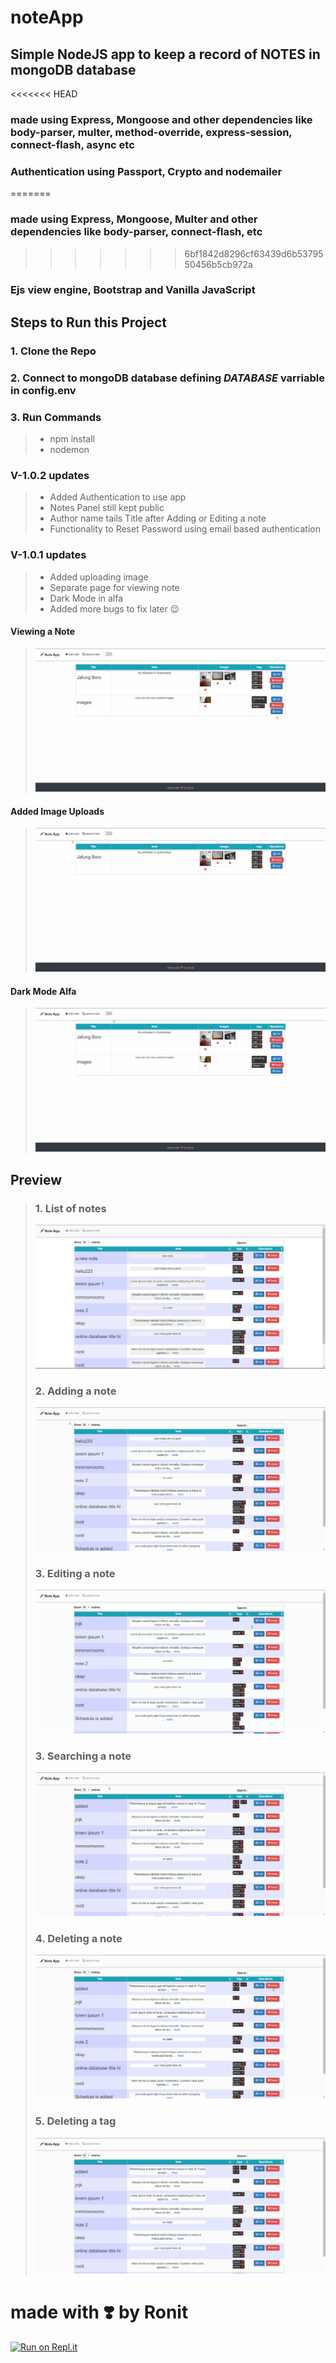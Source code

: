 # noteApp

## Simple NodeJS app to keep a record of __NOTES__ in mongoDB database

<<<<<<< HEAD
### made using Express, Mongoose and other dependencies like body-parser, multer, method-override, express-session, connect-flash, async etc

### Authentication using Passport, Crypto and nodemailer
=======
### made using Express, Mongoose, Multer and other dependencies like body-parser, connect-flash, etc
>>>>>>> 6bf1842d8296cf63439d6b5379550456b5cb972a

### Ejs view engine, Bootstrap and Vanilla JavaScript

## Steps to Run this Project

### 1. Clone the Repo

### 2. Connect to mongoDB database defining **_DATABASE_** varriable in **config.env**

### 3. Run Commands
>
> * npm install
> * nodemon

### V-1.0.2 updates
>
> * Added Authentication to use app
> * Notes Panel still kept public
> * Author name tails Title after Adding or Editing a note
> * Functionality to Reset Password using email based authentication

### V-1.0.1 updates
>
> * Added uploading image
> * Separate page for viewing note
> * Dark Mode in alfa
> * Added more bugs to fix later 😉

#### Viewing a Note
>
> ![list_of_notes](/demo_gifs/viewing_a_note.gif)

#### Added Image Uploads
>
> ![list_of_notes](/demo_gifs/uploading_a_image.gif)

#### Dark Mode Alfa
>
> ![list_of_notes](/demo_gifs/darkMode.gif)

## Preview

> ### 1. List of notes
>
> ![list_of_notes](/demo_gifs/noteList.png)
>
> ### 2. Adding a note
>
> ![list_of_notes](/demo_gifs/adding_a_note.gif)
>
> ### 3. Editing a note
>
> ![list_of_notes](/demo_gifs/editing_a_note.gif)
>
> ### 3. Searching a note
>
> ![list_of_notes](/demo_gifs/search_a_note.gif)
>
> ### 4. Deleting a note
>
> ![list_of_notes](/demo_gifs/deleting_a_note.gif)
>
> ### 5. Deleting a tag
>
>![list_of_notes](/demo_gifs/deleting_a_tag.gif)
>

# made with ❣️ by Ronit

[![Run on Repl.it](https://repl.it/badge/github/RonitKumar09/noteApp)](https://repl.it/github/RonitKumar09/noteApp)
